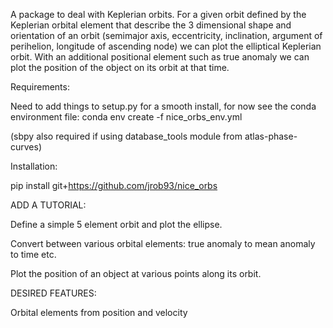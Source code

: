 A package to deal with Keplerian orbits. For a given orbit defined by the Keplerian orbital element that describe the 3 dimensional shape and orientation of an orbit (semimajor axis, eccentricity, inclination, argument of perihelion, longitude of ascending node) we can plot the elliptical Keplerian orbit. With an additional positional element such as true anomaly we can plot the position of the object on its orbit at that time.

Requirements:

Need to add things to setup.py for a smooth install, for now see the conda environment file:
conda env create -f nice_orbs_env.yml

(sbpy also required if using database_tools module from atlas-phase-curves)

Installation:

pip install git+https://github.com/jrob93/nice_orbs

ADD A TUTORIAL:

Define a simple 5 element orbit and plot the ellipse.

Convert between various orbital elements: true anomaly to mean anomaly to time etc.

Plot the position of an object at various points along its orbit.

DESIRED FEATURES:

Orbital elements from position and velocity
